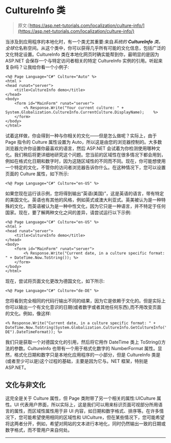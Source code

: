 # CultureInfo 类

> 原文:[https://asp.net-tutorials.com/localization/culture-info/](https://asp.net-tutorials.com/localization/culture-info/)

当涉及到应用程序的本地化时，有一个类尤其重要:来自*系统的 **CultureInfo** 类。全球化*名称空间。从这个类中，你可以获得几乎所有可能的文化信息，包括广泛的文化特定设置。CultureInfo 类在本地化网页时确实能帮到你，最明显的是因为 ASP.NET 会保存一个与特定访问者相关的特定 CultureInfo 实例的引用。听起来复杂吗？让我给你看一个小例子:

```
<%@ Page Language="C#" Culture="Auto" %>
<html >
<head runat="server">
    <title>CultureInfo demo</title>
</head>
<body>
    <form id="MainForm" runat="server">
        <% Response.Write("Your current culture: " + System.Globalization.CultureInfo.CurrentCulture.DisplayName);    %>
    </form>
</body>
</html>
```

试着这样做，你会得到一种与你相关的文化——但是怎么做呢？实际上，由于 Page 指令的 Culture 属性设置为 Auto，所以这是由您的浏览器控制的。大多数浏览器允许你设置你最喜欢的语言，然后 ASP.NET 会试着为你检测使用哪种文化。我们稍后将更详细地研究这个问题。您当前的区域性在很多情况下都会用到，例如在格式化日期和数字时，因为这随区域性的不同而不同。现在，你可能想使用一个特定的文化，不管你的访问者浏览器告诉你什么。在这种情况下，您可以设置页面的 Culture 属性，如下所示:

```
<%@ Page Language="C#" Culture="en-US" %>
```

如果您现在运行该示例，您将得到输出“英语(美国)”，这是英语的语言，带有特定的美国文化。英语也有其他的风格，例如英式或澳大利亚式。英美被认为是一种特殊的文化，而英语被认为是一种中性文化，因为它只是一种语言，并不特定于任何国家。现在，要了解两种文化之间的差异，请尝试运行以下示例:

```
<%@ Page Language="C#" Culture="en-US" %>
<html >
<head runat="server">
    <title>CultureInfo demo</title>
</head>
<body>
    <form id="MainForm" runat="server">
        <% Response.Write("Current date, in a culture specific format: " + DateTime.Now.ToString()); %>
    </form>
</body>
</html>
```

<input type="hidden" name="IL_IN_ARTICLE">

现在，尝试将页面文化更改为德国文化，如下所示:

```
<%@ Page Language="C#" Culture="de-DE" %>
```

您将看到完全相同的代码行输出不同的结果，因为它是依赖于文化的。但是实际上你可以输出一个有文化意识的日期(或者数字或者其他任何东西),而不用改变页面的文化。例如，像这样:

```
<% Response.Write("Current date, in a culture specific format: " + DateTime.Now.ToString(System.Globalization.CultureInfo.GetCultureInfo("de-DE").DateTimeFormat)); %>
```

我们只是获取一个对德国文化的引用，然后将它用作 DateTime 类上 ToString()方法的参数。CultureInfo 也带有一个用于格式化数字的 NumberFormat 属性。显然，格式化日期和数字只是本地化应用程序的一小部分，但是 CultureInfo 类是(或者至少可以是)这个过程的基础，主要是因为它与。NET 框架，特别是 ASP.NET。

## 文化与非文化

这完全是关于 Culture 属性，但 Page 类附带了另一个相关的属性:UICulture 属性。UI 代表用户界面，所以实际上，这是我们可以用来标识页面可视部分所用语言的属性，而区域性属性用于非 UI 内容，如日期和数字格式、排序等。在许多情况下，您可能希望使用相同的区域性和 UICulture，但在某些情况下，您可能希望将这两者分开，例如，希望对网站的文本进行本地化，同时仍然输出一致的日期或数字格式，而不管用户来自何处。

* * *
